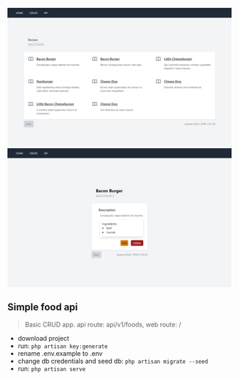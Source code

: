 ![Screenshot](public/img/1.png)
![Screenshot](public/img/2.png)
## Simple food api

> Basic CRUD app. api route: api/v1/foods, web route: /

* download project
* run:
``` php artisan key:generate ```
* rename .env.example to .env 
* change db credentials and seed db:
``` php artisan migrate --seed ```
* run:
``` php artisan serve ```
